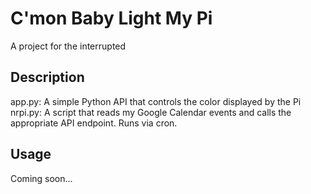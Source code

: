 # C'mon Baby Light My Pi

A project for the interrupted

## Description

app.py: A simple Python API that controls the color displayed by the Pi
nrpi.py: A script that reads my Google Calendar events and calls the appropriate API endpoint.  Runs via cron.

## Usage

Coming soon...
